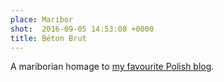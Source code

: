 ```yaml
---
place: Maribor
shot:  2016-09-05 14:53:08 +0000
title: Béton Brut
---
```


A mariborian homage to [my favourite Polish blog](https://fuse.pl/beton/).
